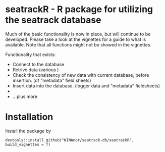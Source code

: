 seatrackR - R package for utilizing the seatrack database
==============

Much of the basic functionality is now in place, but will continue to be developed. Please take a look at the vignettes for a guide to what is available. Note that all functions might not be showed in the vignettes. 


Functionality that exists:
*  Connect to the database
*  Retrive data (various )
*  Check the consistency of new data with current database, before insertion. (of "metadata" field sheets)
*  Insert data into the database. (logger data and "metadata" fieldsheets)
*
*  ...plus more


Installation
============
Install the package by

```
devtools::install_github("NINAnor/seatrack-db/seatrackR", build_vignettes = T)
```
